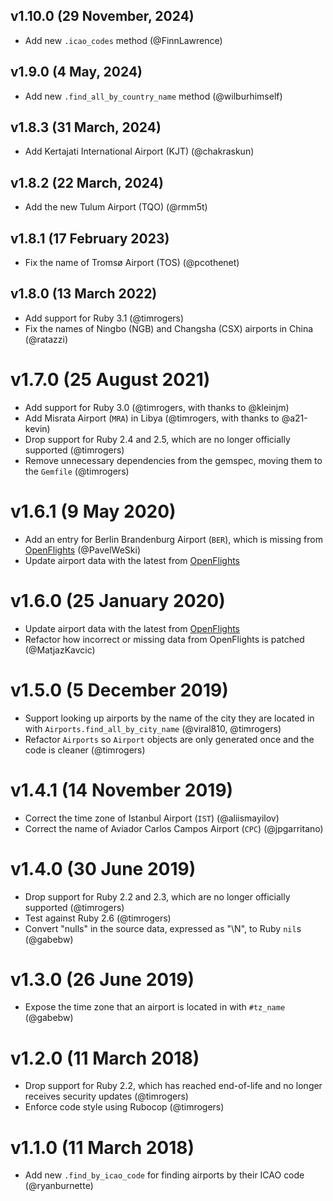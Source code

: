 ## v1.10.0 (29 November, 2024)

- Add new `.icao_codes` method (@FinnLawrence)

## v1.9.0 (4 May, 2024)

- Add new `.find_all_by_country_name` method (@wilburhimself)

## v1.8.3 (31 March, 2024)

- Add Kertajati International Airport (KJT) (@chakraskun)

## v1.8.2 (22 March, 2024)

- Add the new Tulum Airport (TQO) (@rmm5t)

## v1.8.1 (17 February 2023)

- Fix the name of Tromsø Airport (TOS) (@pcothenet)

## v1.8.0 (13 March 2022)

- Add support for Ruby 3.1 (@timrogers)
- Fix the names of Ningbo (NGB) and Changsha (CSX) airports in China (@ratazzi)

# v1.7.0 (25 August 2021)

- Add support for Ruby 3.0 (@timrogers, with thanks to @kleinjm)
- Add Misrata Airport (`MRA`) in Libya (@timrogers, with thanks to @a21-kevin)
- Drop support for Ruby 2.4 and 2.5, which are no longer officially supported (@timrogers)
- Remove unnecessary dependencies from the gemspec, moving them to the `Gemfile` (@timrogers)

# v1.6.1 (9 May 2020)

- Add an entry for Berlin Brandenburg Airport (`BER`), which is missing from [OpenFlights](http://openflights.org) (@PavelWeSki)
- Update airport data with the latest from [OpenFlights](http://openflights.org)

# v1.6.0 (25 January 2020)

- Update airport data with the latest from [OpenFlights](http://openflights.org)
- Refactor how incorrect or missing data from OpenFlights is patched (@MatjazKavcic)

# v1.5.0 (5 December 2019)

- Support looking up airports by the name of the city they
  are located in with `Airports.find_all_by_city_name` (@viral810, @timrogers)
- Refactor `Airports` so `Airport` objects are only generated once
  and the code is cleaner (@timrogers)

# v1.4.1 (14 November 2019)

- Correct the time zone of Istanbul Airport (`IST`) (@aliismayilov)
- Correct the name of Aviador Carlos Campos Airport (`CPC`) (@jpgarritano)

# v1.4.0 (30 June 2019)

- Drop support for Ruby 2.2 and 2.3, which are no longer officially supported (@timrogers)
- Test against Ruby 2.6 (@timrogers)
- Convert "nulls" in the source data, expressed as "\\N", to Ruby `nil`s (@gabebw)

# v1.3.0 (26 June 2019)

- Expose the time zone that an airport is located in with `#tz_name` (@gabebw)

# v1.2.0 (11 March 2018)

- Drop support for Ruby 2.2, which has reached end-of-life and no longer receives security updates (@timrogers)
- Enforce code style using Rubocop (@timrogers)

# v1.1.0 (11 March 2018)

- Add new `.find_by_icao_code` for finding airports by their ICAO code (@ryanburnette)
